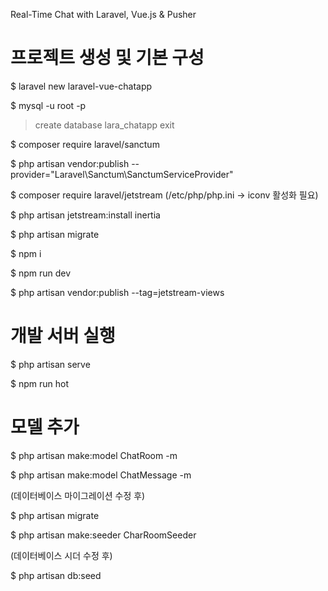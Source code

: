 Real-Time Chat with Laravel, Vue.js & Pusher


# 프로젝트 생성 및 기본 구성

$ laravel new laravel-vue-chatapp

$ mysql -u root -p
> create database lara_chatapp
> exit

$ composer require laravel/sanctum

$ php artisan vendor:publish --provider="Laravel\Sanctum\SanctumServiceProvider"

$ composer require laravel/jetstream
(/etc/php/php.ini -> iconv 활성화 필요)

$ php artisan jetstream:install inertia

$ php artisan migrate

$ npm i

$ npm run dev

$ php artisan vendor:publish --tag=jetstream-views



# 개발 서버 실행

$ php artisan serve

$ npm run hot



# 모델 추가

$ php artisan make:model ChatRoom -m

$ php artisan make:model ChatMessage -m

(데이터베이스 마이그레이션 수정 후)

$ php artisan migrate

$ php artisan make:seeder CharRoomSeeder

(데이터베이스 시더 수정 후)

$ php artisan db:seed
